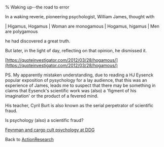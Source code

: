 % Waking up--the road to error

In a waking reverie, pioneering psychologist, William James, thought with

| Higamus, Hogamus
| Woman are monogamous
| Hogamus, higamus
| Men are polygamous

<p>
he had discovered a great truth.

But later, in the light of day, reflecting on that opinion, he dismissed it.

[https://quoteinvestigator.com/2012/03/28/hogamous/](https://quoteinvestigator.com/2012/03/28/hogamous/)

PS. My apparently mistaken understanding, due to reading a HJ Eysenck popular exposition of pysychology for a lay audience, that this was an experience of James, leads me to suspect that there may be something in claims that Eysenck's scientific work was (also) a 'figment of his imagination' or the product of a fevered mind.

His teacher, Cyril Burt is also known as the serial perpetrator of scientific fraud.

Is psychology (also) a scientific fraud?

[Feynman and cargo cult psychology at DDG](https://duckduckgo.com/?q=feynman+cargo+cult+psychology)

Back to [ActionResearch](ActionResearch.html)

